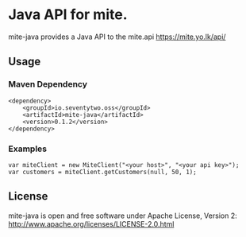 # Java API for mite.

mite-java provides a Java API to the mite.api https://mite.yo.lk/api/

## Usage

### Maven Dependency

    <dependency>
        <groupId>io.seventytwo.oss</groupId>
        <artifactId>mite-java</artifactId>
        <version>0.1.2</version>
    </dependency>

### Examples

    var miteClient = new MiteClient("<your host>", "<your api key>");
    var customers = miteClient.getCustomers(null, 50, 1);

## License
mite-java is open and free software under Apache License, Version 2: http://www.apache.org/licenses/LICENSE-2.0.html
